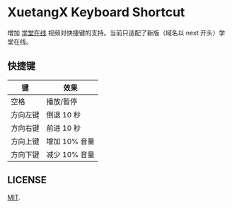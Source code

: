 # XuetangX Keyboard Shortcut

增加 [学堂在线](https://next.xuetangx.com/) 视频对快捷键的支持。当前只适配了新版（域名以 next 开头）学堂在线。

## 快捷键

| 键       | 效果          |
| -------- | ------------- |
| 空格     | 播放/暂停     |
| 方向左键 | 倒退 10 秒    |
| 方向右键 | 前进 10 秒    |
| 方向上键 | 增加 10% 音量 |
| 方向下键 | 减少 10% 音量 |

## LICENSE

[MIT](LICENSE).
